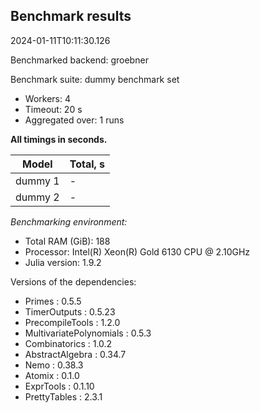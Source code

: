 ## Benchmark results

2024-01-11T10:11:30.126

Benchmarked backend: groebner

Benchmark suite: dummy benchmark set

- Workers: 4
- Timeout: 20 s
- Aggregated over: 1 runs

**All timings in seconds.**

|Model|Total, s|
|-----|---|
|dummy 1| - |
|dummy 2| - |

*Benchmarking environment:*

* Total RAM (GiB): 188
* Processor: Intel(R) Xeon(R) Gold 6130 CPU @ 2.10GHz
* Julia version: 1.9.2

Versions of the dependencies:

* Primes : 0.5.5
* TimerOutputs : 0.5.23
* PrecompileTools : 1.2.0
* MultivariatePolynomials : 0.5.3
* Combinatorics : 1.0.2
* AbstractAlgebra : 0.34.7
* Nemo : 0.38.3
* Atomix : 0.1.0
* ExprTools : 0.1.10
* PrettyTables : 2.3.1
